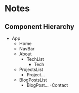 # Notes

## Component Hierarchy

- App
  - Home
  - NavBar
  - About
    - TechList
      - Tech
  - ProjectsList
    - Project...
  - BlogPostsList
    - BlogPost...
  -Contact